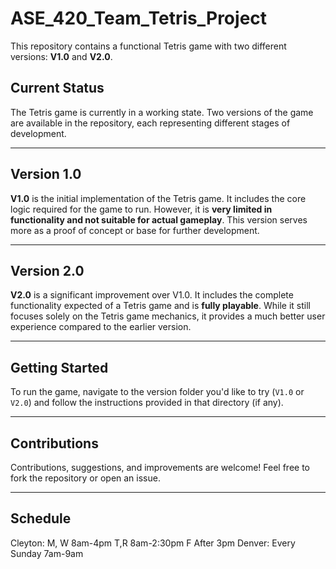 # ASE_420_Team_Tetris_Project

This repository contains a functional Tetris game with two different versions: **V1.0** and **V2.0**.

## Current Status

The Tetris game is currently in a working state. Two versions of the game are available in the repository, each representing different stages of development.

---

## Version 1.0

**V1.0** is the initial implementation of the Tetris game. It includes the core logic required for the game to run. However, it is **very limited in functionality and not suitable for actual gameplay**. This version serves more as a proof of concept or base for further development.

---

## Version 2.0

**V2.0** is a significant improvement over V1.0. It includes the complete functionality expected of a Tetris game and is **fully playable**. While it still focuses solely on the Tetris game mechanics, it provides a much better user experience compared to the earlier version.

---

## Getting Started

To run the game, navigate to the version folder you'd like to try (`V1.0` or `V2.0`) and follow the instructions provided in that directory (if any).

---

## Contributions

Contributions, suggestions, and improvements are welcome! Feel free to fork the repository or open an issue.

---

## Schedule

Cleyton: M, W 8am-4pm T,R 8am-2:30pm F After 3pm
Denver: Every Sunday 7am-9am